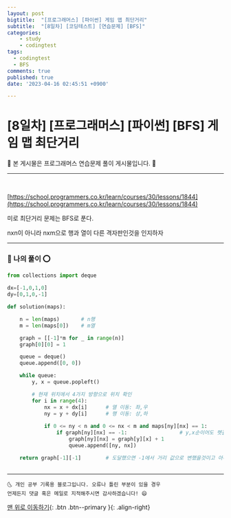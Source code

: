 ```yaml
---
layout: post
bigtitle:  "[프로그래머스] [파이썬] 게임 맵 최단거리"
subtitle:  "[8일차] [코딩테스트] [연습문제] [BFS]"
categories:
    - study
    - codingtest
tags:
  - codingtest
  - BFS
comments: true
published: true
date: '2023-04-16 02:45:51 +0900'

---
```



# [8일차] [프로그래머스] [파이썬] [BFS] 게임 맵 최단거리

🎀 본 게시물은 프로그래머스 연습문제 풀이 게시물입니다. 🎀 

---
<br>

[https://school.programmers.co.kr/learn/courses/30/lessons/1844](https://school.programmers.co.kr/learn/courses/30/lessons/1844)

미로 최단거리 문제는 BFS로 푼다.

nxn이 아니라 nxm으로 행과 열이 다른 격자판인것을 인지하자 

---

### 🚀 나의 풀이 ⭕

```python
from collections import deque

dx=[-1,0,1,0]
dy=[0,1,0,-1]

def solution(maps):

    n = len(maps)       # n행
    m = len(maps[0])    # m열

    graph = [[-1]*m for _ in range(n)]
    graph[0][0] = 1

    queue = deque()
    queue.append([0, 0])

    while queue:
        y, x = queue.popleft()

        # 현재 위치에서 4가지 방향으로 위치 확인
        for i in range(4):
            nx = x + dx[i]      # 열 이동: 좌,우
            ny = y + dy[i]      # 행 이동: 상,하
            
            if 0 <= ny < n and 0 <= nx < m and maps[ny][nx] == 1:
                if graph[ny][nx] == -1:                 # y,x순이어도 헷갈리지말자
                    graph[ny][nx] = graph[y][x] + 1
                    queue.append([ny, nx])

    return graph[-1][-1]        # 도달했으면 -1에서 거리 값으로 변했을것이고 아니면 그대로 -1을 출력할 것이다.
    
```


***
    🌜 개인 공부 기록용 블로그입니다. 오류나 틀린 부분이 있을 경우 
    언제든지 댓글 혹은 메일로 지적해주시면 감사하겠습니다! 😄

[맨 위로 이동하기](#){: .btn .btn--primary }{: .align-right}